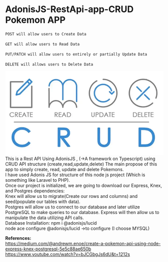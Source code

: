 # AdonisJS-RestApi-app-**CRUD Pokemon APP**
    POST will allow users to Create Data

    GET will allow users to Read Data

    PUT/PATCH will allow users to entirely or partially Update Data

    DELETE will allows users to Delete Data


<div class="col-2"><img src="CRUD.jpg"></img></div>
This is a Rest API Using AdonisJS , (->A framework on Typescript) using CRUD API structure (create,read,update,delete)
The main propose of this app to simply create, read, update and delete Pokemons.
<br>
I have used Adonis JS for structure of this node js project (Which is something like Laravel to PHP).
<br>
Once our project is initialized, we are going to download our Express, Knex, and Postgres dependencies:
<br>
Knex will allow us to migrate(Create our rows and columns) and seed(populate our tables with data).
<br>
Postgres will allow us to connect to our database and later utilize PostgreSQL to make queries to our database. Express will then allow us to manipulate the data utilizing API calls.
<br>
Database Installation:
npm i @adonisjs/lucid <br> node ace configure @adonisjs/lucid ->to configure (I choose MYSQL)


<b>References:</b><br>
https://medium.com/@andrewm.enoe/create-a-pokemon-api-using-node-express-knex-postgresql-5e5c88ae650b
<br>
https://www.youtube.com/watch?v=bJCGbgJs6dU&t=1212s

